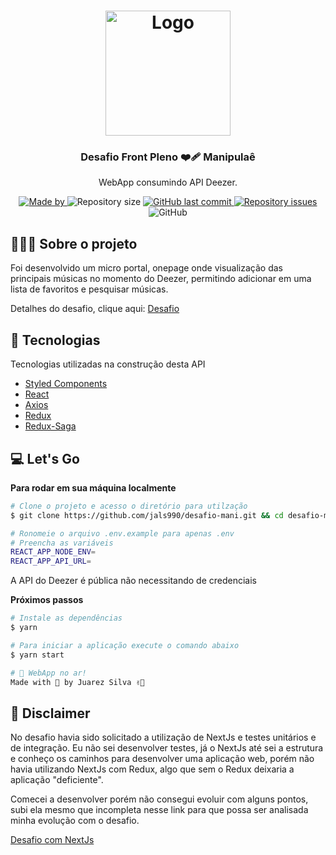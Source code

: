 <h1 align="center">
  <img alt="Logo" src="https://web.manipulae.com.br/_next/static/images/logo@2x-aefbf3fe777b1b64334b5a2724597f60.png" width="200px">
</h1>

<h3 align="center">
  Desafio Front Pleno ❤️‍🩹 Manipulaê
</h3>

<p align="center">WebApp consumindo API Deezer.</p>

<p align="center">
  <a href="https://www.linkedin.com/in/juarezsilva/" target="_blank" rel="noopener noreferrer">
    <img alt="Made by" src="https://img.shields.io/badge/made%20by-juarez%20silva-%23FF9000">
  </a>

  <img alt="Repository size" src="https://img.shields.io/github/repo-size/jals990/desafio-mani?color=%23FF9000">

  <a href="https://github.com/jals990/desafio-mani/commits/master">
    <img alt="GitHub last commit" src="https://img.shields.io/github/last-commit/jals990/desafio-mani?color=%23FF9000">
  </a>

  <a href="https://github.com/jals990/desafio-mani/issues">
    <img alt="Repository issues" src="https://img.shields.io/github/issues/jals990/desafio-mani?color=%23FF9000">
  </a>

  <img alt="GitHub" src="https://img.shields.io/github/license/jals990/desafio-mani?color=%23FF9000">
</p>

## 🧑🏽‍💻 Sobre o projeto

Foi desenvolvido um micro portal, onepage onde visualização das principais músicas no momento do Deezer, permitindo adicionar em uma lista de favoritos e pesquisar músicas.

Detalhes do desafio, clique aqui: [Desafio](https://github.com/manipulaeHealth/desafio-front-pleno/blob/main/README.md)<br />

## 🚀 Tecnologias

Tecnologias utilizadas na construção desta API

- [Styled Components](https://github.com/styled-components/styled-components)
- [React](https://reactjs.org)
- [Axios](https://github.com/axios/axios)
- [Redux](https://github.com/topics/redux)
- [Redux-Saga](https://github.com/redux-saga/redux-saga)

## 💻 Let's Go

**Para rodar em sua máquina localmente**

```bash
# Clone o projeto e acesso o diretório para utilzação
$ git clone https://github.com/jals990/desafio-mani.git && cd desafio-mani
```

```bash
# Ronomeie o arquivo .env.example para apenas .env
# Preencha as variáveis 
REACT_APP_NODE_ENV=
REACT_APP_API_URL=
```

A API do Deezer é pública não necessitando de credenciais<br />

**Próximos passos**

```bash
# Instale as dependências
$ yarn

# Para iniciar a aplicação execute o comando abaixo
$ yarn start

# 🚀 WebApp no ar!
Made with 🚀 by Juarez Silva ✌🏾
```

## 👀 Disclaimer

No desafio havia sido solicitado a utilização de NextJs e testes unitários e de integração. Eu não sei desenvolver testes, já o NextJs até sei a estrutura e conheço os caminhos para desenvolver uma aplicação web, porém não havia utilizando NextJs com Redux, algo que sem o Redux deixaria a aplicação "deficiente".

Comecei a desenvolver porém não consegui evoluir com alguns pontos, subi ela mesmo que incompleta nesse link  para que possa ser analisada minha evolução com o desafio.

[Desafio com NextJs](https://github.com/jals990/mani-beats)<br />
